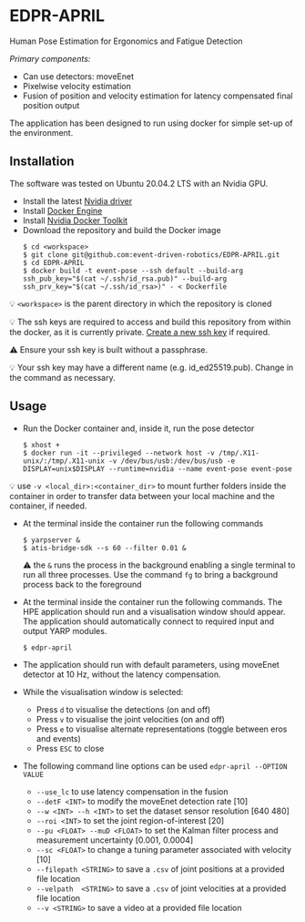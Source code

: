 # EDPR-APRIL

Human Pose Estimation for Ergonomics and Fatigue Detection


*Primary components:*
- Can use detectors: moveEnet
- Pixelwise velocity estimation
- Fusion of position and velocity estimation for latency compensated final position output

The application has been designed to run using docker for simple set-up of the environment.

## Installation
The software was tested on Ubuntu 20.04.2 LTS with an Nvidia GPU.

- Install the latest [Nvidia driver](https://github.com/NVIDIA/nvidia-docker/wiki/Frequently-Asked-Questions#how-do-i-install-the-nvidia-driver)
- Install [Docker Engine](https://docs.docker.com/engine/install/ubuntu)
- Install [Nvidia Docker Toolkit](https://docs.nvidia.com/datacenter/cloud-native/container-toolkit/install-guide.html#docker)
- Download the repository and build the Docker image
    ```shell
    $ cd <workspace>
    $ git clone git@github.com:event-driven-robotics/EDPR-APRIL.git
    $ cd EDPR-APRIL
    $ docker build -t event-pose --ssh default --build-arg ssh_pub_key="$(cat ~/.ssh/id_rsa.pub)" --build-arg ssh_prv_key="$(cat ~/.ssh/id_rsa>)" - < Dockerfile
    ```
:bulb: `<workspace>` is the parent directory in which the repository is cloned

:bulb: The ssh keys are required to access and build this repository from within the docker, as it is currently private. [Create a new ssh key](https://docs.github.com/en/github/authenticating-to-github/connecting-to-github-with-ssh/generating-a-new-ssh-key-and-adding-it-to-the-ssh-agent) if required.

:warning: Ensure your ssh key is built without a passphrase.

:bulb: Your ssh key may have a different name (e.g. id_ed25519.pub). Change in the command as necessary.

## Usage
- Run the Docker container and, inside it, run the pose detector
    ```shell
    $ xhost +
    $ docker run -it --privileged --network host -v /tmp/.X11-unix/:/tmp/.X11-unix -v /dev/bus/usb:/dev/bus/usb -e DISPLAY=unix$DISPLAY --runtime=nvidia --name event-pose event-pose
    ```

:bulb: use `-v <local_dir>:<container_dir>` to mount further folders inside the container in order to transfer data between your local machine and the container, if needed.

- At the terminal inside the container run the following commands
  ```shell 
  $ yarpserver &
  $ atis-bridge-sdk --s 60 --filter 0.01 &
  ```
  :warning: the `&` runs the process in the background enabling a single terminal to run all three processes. Use the command `fg` to bring a background process back to the foreground

- At the terminal inside the container run the following commands. The HPE application should run and a visualisation window should appear. The application should automatically connect to required input and output YARP modules.
  ```shell 
  $ edpr-april
  ```

- The application should run with default parameters, using moveEnet detector at 10 Hz, without the latency compensation.

- While the visualisation window is selected:
  - Press `d` to visualise the detections (on and off)
  - Press `v` to visualise the joint velocities (on and off)
  - Press `e` to visualise alternate representations (toggle between eros and events)
  - Press `ESC` to close

- The following command line options can be used `edpr-april --OPTION VALUE`
  - `--use_lc` to use latency compensation in the fusion
  - `--detF <INT>` to modify the moveEnet detection rate [10]
  - `--w <INT> --h <INT>` to set the dataset sensor resolution [640 480]
  - `--roi <INT>` to set the joint region-of-interest [20]
  - `--pu <FLOAT> --muD <FLOAT>` to set the Kalman filter process and measurement uncertainty [0.001, 0.0004]
  - `--sc <FLOAT>` to change a tuning parameter associated with velocity [10]
  - `--filepath <STRING>` to save a `.csv` of joint positions at a provided file location
  - `--velpath  <STRING>` to save a `.csv` of joint velocities at a provided file location
  - `--v <STRING>` to save a video at a provided file location

